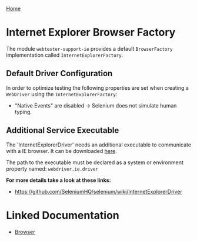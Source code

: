 [Home](../README.md)

# Internet Explorer Browser Factory
The module `webtester-support-ie` provides a default `BrowserFactory` implementation called `InternetExplorerFactory`.

## Default Driver Configuration
In order to optimize testing the following properties are set when creating a `WebDriver` using the `InternetExplorerFactory`:

- "Native Events" are disabled -> Selenium does not simulate human typing.

## Additional Service Executable
The 'InternetExplorerDriver' needs an additional executable to communicate with a IE browser.
It can be downloaded [here](http://selenium-release.storage.googleapis.com/index.html).

The path to the executable must be declared as a system or environment property named: `webdriver.ie.driver`

**For more details take a look at these links:**

- https://github.com/SeleniumHQ/selenium/wiki/InternetExplorerDriver

# Linked Documentation

- [Browser](browser.md)
